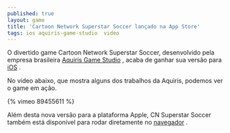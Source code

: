 ```yaml
---
published: true
layout: game
title: 'Cartoon Network Superstar Soccer lançado na App Store'
tags: ios aquiris-game-studio  video
---
```


 
O divertido game Cartoon Network Superstar Soccer, desenvolvido pela empresa brasileira <a href="http://www.aquiris.com.br/?lang=pt_BR" target="_blank">Aquiris Game Studio</a>
, acaba de ganhar sua vers&#227;o para <a href="https://itunes.apple.com/br/app/cn-superstar-soccer/id839550780?l=en" target="_blank">iOS</a>
.
 
No video abaixo, que mostra alguns dos trabalhos da Aquiris, podemos ver o game em a&#231;&#227;o.
 
{% vimeo 89455611 %} 

Al&#233;m desta nova vers&#227;o para a plataforma Apple, CN  Superstar Soccer tamb&#233;m est&#225; dispon&#237;vel para rodar diretamente no <a href="http://www.cartoonnetwork.com/games/cc/superstar-soccer/" target="_blank">navegador</a>
.
 
 
